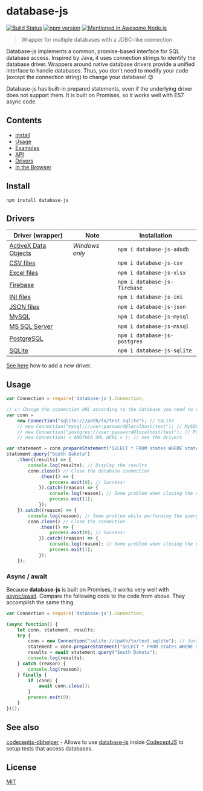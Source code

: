 # database-js

[![Build Status](https://travis-ci.org/mlaanderson/database-js.svg?branch=master)](https://travis-ci.org/mlaanderson/database-js)
[![npm version](https://badge.fury.io/js/database-js.svg)](https://badge.fury.io/js/database-js)
[![Mentioned in Awesome Node.js](https://awesome.re/mentioned-badge.svg)](https://github.com/sindresorhus/awesome-nodejs)

> Wrapper for multiple databases with a JDBC-like connection

Database-js implements a common, promise-based interface for SQL database access. Inspired by Java, it uses connection strings to identify the database driver. Wrappers around native database drivers provide a unified interface to handle databases. Thus, you don't need to modify your code (except the connection string) to change your database! 😉

Database-js has built-in prepared statements, even if the underlying driver does not support them. It is built on Promises, so it works well with ES7 async code.

## Contents

* [Install](#install)
* [Usage](#usage)
* [Examples](//github.com/mlaanderson/database-js/wiki/Examples)
* [API](//github.com/mlaanderson/database-js/wiki/API)
* [Drivers](//github.com/mlaanderson/database-js/wiki/Drivers)
* [In the Browser](//github.com/mlaanderson/database-js/wiki/Browsers)

## Install

```shell
npm install database-js
```

## Drivers

| Driver (wrapper) | Note | Installation |
| ---------------- | ---- | ------------ |
| [ActiveX Data Objects](//github.com/mlaanderson/database-js-adodb) | *Windows only* | `npm i database-js-adodb` |
| [CSV files](//github.com/mlaanderson/database-js-csv) | | `npm i database-js-csv` |
| [Excel files](//github.com/mlaanderson/database-js-xlsx) | | `npm i database-js-xlsx` |
| [Firebase](//github.com/mlaanderson/database-js-firebase) | | `npm i database-js-firebase` |
| [INI files](//github.com/mlaanderson/database-js-ini) | | `npm i database-js-ini` |
| [JSON files](//github.com/thiagodp/database-js-json) | | `npm i database-js-json` |
| [MySQL](//github.com/mlaanderson/database-js-mysql) | | `npm i database-js-mysql` |
| [MS SQL Server](https://github.com/thiagodp/database-js-mssql) | | `npm i database-js-mssql` |
| [PostgreSQL](//github.com/mlaanderson/database-js-postgres) | | `npm i database-js-postgres` |
| [SQLite](//github.com/mlaanderson/database-js-sqlite) | | `npm i database-js-sqlite` |

[See here](//github.com/mlaanderson/database-js/wiki/Drivers#implementing-a-new-driver) how to add a new driver.

## Usage

```javascript
var Connection = require('database-js').Connection;

// 👉 Change the connection URL according to the database you need to connect
var conn =
	new Connection("sqlite:///path/to/test.sqlite"); // SQLite
	// new Connection("mysql://user:password@localhost/test"); // MySQL
	// new Connection("postgres://user:password@localhost/test"); // PostgreSQL
	// new Connection( < ANOTHER URL HERE > ); // see the drivers

var statement = conn.prepareStatement("SELECT * FROM states WHERE state = ?");
statement.query("South Dakota")
	.then((results) => {
		console.log(results); // Display the results
		conn.close() // Close the database connection
			.then(() => {
				process.exit(0); // Success!
			}).catch((reason) => {
				console.log(reason); // Some problem when closing the connection
				process.exit(1);
			});
	}).catch((reason) => {
		console.log(reason); // Some problem while performing the query
		conn.close() // Close the connection
			.then(() => {
				process.exit(0); // Success!
			}).catch((reason) => {
				console.log(reason); // Some problem when closing the connection
				process.exit(1);
			});
	});
```

### Async / await

Because **database-js** is built on Promises, it works very well with [async/await](https://developer.mozilla.org/en-US/docs/Web/JavaScript/Reference/Operators/async_function). Compare the following code to the code from above. They accomplish the same thing.
```javascript
var Connection = require('database-js').Connection;

(async function() {
    let conn, statement, results;
    try {
        conn = new Connection("sqlite:///path/to/test.sqlite"); // Just change the connection URL for a different database
        statement = conn.prepareStatement("SELECT * FROM states WHERE state = ?");
        results = await statement.query("South Dakota");
        console.log(results);
    } catch (reason) {
        console.log(reason);
    } finally {
        if (conn) {
            await conn.close();
        }
        process.exit(0);
    }
})();
```

## See also

[codeceptjs-dbhelper](https://github.com/thiagodp/codeceptjs-dbhelper) - Allows to use [database-js](https://github.com/mlaanderson/database-js) inside [CodeceptJS](https://github.com/codeception/codeceptjs/) to setup tests that access databases.

## License

[MIT](LICENSE)
